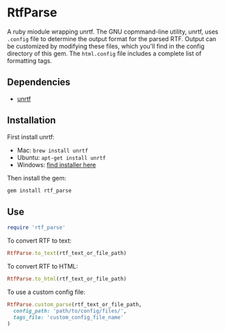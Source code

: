 # RtfParse
A ruby miodule wrapping unrtf. The GNU copmmand-line utility, unrtf, uses `.config` file to determine the output format for the parsed RTF. Output can be customized by modifying these files, which you'll find in the config directory of this gem. The `html.config` file includes a complete list of formatting tags.

## Dependencies
- [unrtf](https://www.gnu.org/software/unrtf/)

## Installation
First install unrtf:
- Mac: `brew install unrtf`
- Ubuntu: `apt-get install unrtf`
- Windows: [find installer here](http://gnuwin32.sourceforge.net/packages/unrtf.htm)

Then install the gem:
```ruby
gem install rtf_parse
```

## Use

```ruby
require 'rtf_parse'
```

To convert RTF to text:

```ruby
RtfParse.to_text(rtf_text_or_file_path)
```

To convert RTF to HTML:

```ruby
RtfParse.to_html(rtf_text_or_file_path)
```

To use a custom config file:

```ruby
RtfParse.custom_parse(rtf_text_or_file_path,
  config_path: 'path/to/config/files/',
  tags_file: 'custom_config_file_name'
)
```
